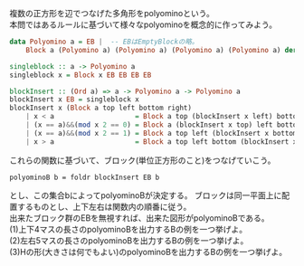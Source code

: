 複数の正方形を辺でつなげた多角形をpolyominoという。  
本問ではあるルールに基づいて様々なpolyominoを概念的に作ってみよう。  
```haskell
data Polyomino a = EB |  -- EBはEmptyBlockの略。
	Block a (Polyomino a) (Polyomino a) (Polyomino a) (Polyomino a) deriving (Eq,Show,Read,Ord)
```
```haskell
singleblock :: a -> Polyomino a
singleblock x = Block x EB EB EB EB
```
```haskell
blockInsert :: (Ord a) => a -> Polyomino a -> Polyomino a
blockInsert x EB = singleblock x
blockInsert x (Block a top left bottom right)
	| x < a                    = Block a top (blockInsert x left) bottom right
	| (x == a)&&(mod x 2 == 0) = Block a (blockInsert x top) left bottom right
	| (x == a)&&(mod x 2 == 1) = Block a top left (blockInsert x bottom) right
	| x > a                    = Block a top left bottom (blockInsert x right)
```
これらの関数に基づいて、ブロック(単位正方形のこと)をつなげていこう。  
```
polyominoB b = foldr blockInsert EB b
```
とし、この集合bによってpolyominoBが決定する。
ブロックは同一平面上に配置するものとし、上下左右は関数内の順番に従う。  
出来たブロック群のEBを無視すれば、出来た図形がpolyominoBである。  
(1)上下4マスの長さのpolyominoBを出力するBの例を一つ挙げよ。  
(2)左右5マスの長さのpolyominoBを出力するBの例を一つ挙げよ。  
(3)Hの形(大きさは何でもよい)のpolyominoBを出力するBの例を一つ挙げよ。  
